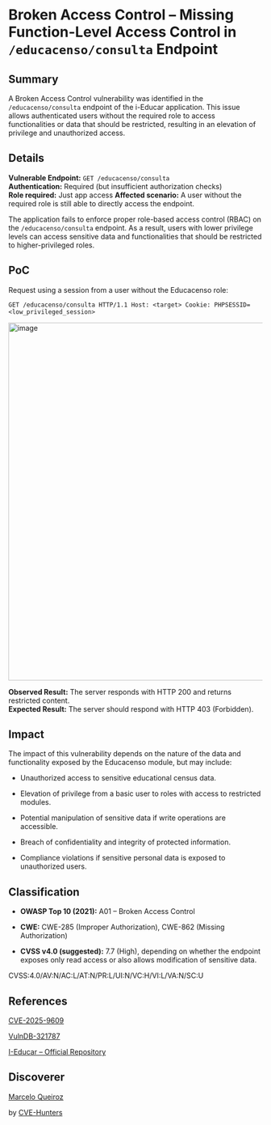 # Broken Access Control – Missing Function-Level Access Control in `/educacenso/consulta` Endpoint

## Summary

A Broken Access Control vulnerability was identified in the `/educacenso/consulta` endpoint of the i-Educar application. This issue allows authenticated users without the required role to access functionalities or data that should be restricted, resulting in an elevation of privilege and unauthorized access.

## Details

**Vulnerable Endpoint:** `GET /educacenso/consulta`  
**Authentication:** Required (but insufficient authorization checks)  
**Role required:** Just app access 
**Affected scenario:** A user without the required role is still able to directly access the endpoint.

The application fails to enforce proper role-based access control (RBAC) on the `/educacenso/consulta` endpoint. As a result, users with lower privilege levels can access sensitive data and functionalities that should be restricted to higher-privileged roles.

## PoC

Request using a session from a user without the Educacenso role:

`GET /educacenso/consulta HTTP/1.1 Host: <target> Cookie: PHPSESSID=<low_privileged_session>`

<img width="1575" height="708" alt="image" src="https://github.com/user-attachments/assets/acb8179e-b4ed-4954-8d8b-5e5f6a14aae5" />


**Observed Result:** The server responds with HTTP 200 and returns restricted content.  
**Expected Result:** The server should respond with HTTP 403 (Forbidden).

## Impact

The impact of this vulnerability depends on the nature of the data and functionality exposed by the Educacenso module, but may include:

- Unauthorized access to sensitive educational census data.
    
- Elevation of privilege from a basic user to roles with access to restricted modules.
    
- Potential manipulation of sensitive data if write operations are accessible.
    
- Breach of confidentiality and integrity of protected information.
    
- Compliance violations if sensitive personal data is exposed to unauthorized users.
    

## Classification

- **OWASP Top 10 (2021):** A01 – Broken Access Control
    
- **CWE:** CWE-285 (Improper Authorization), CWE-862 (Missing Authorization)
    
- **CVSS v4.0 (suggested):** 7.7 (High), depending on whether the endpoint exposes only read access or also allows modification of sensitive data.

CVSS:4.0/AV:N/AC:L/AT:N/PR:L/UI:N/VC:H/VI:L/VA:N/SC:U


## References

[CVE-2025-9609](https://www.cve.org/CVERecord?id=CVE-2025-9609)

[VulnDB-321787](https://vuldb.com/?id.321787)

[I-Educar – Official Repository](https://github.com/portabilis/i-educar)

## Discoverer

[Marcelo Queiroz](www.linkedin.com/in/marceloqueirozjr) 

by [CVE-Hunters](https://github.com/Sec-Dojo-Cyber-House/cve-hunters)
